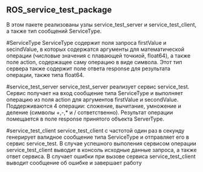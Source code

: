 ## ROS_service_test_package
В этом пакете реализованы узлы service_test_server 
и service_test_client, а также тип сообщений ServiceType.

#ServiceType
ServiceType содержит поля запроса firstValue и secindValue, 
в которых содержатся аргументы для математической операции 
(числовые значения с плавающей точкиой, float64),
а также поле action, содержащее саму операцию в виде символа.
Этот тип сервера также содержит поле ответа response для результата 
операции, также типа float64.

#service_test_server
service_test_server реализует сервис service_test. 
Сервис получает на вход сообщение типа ServiceType и выполняет
операцию из поля action для аргументов firstValue и
secondValue. Поддерживаются 4 операции: сложение, вычитание, 
умножение и деление (символы +,-,* и / сответственно).
Результат операции помещается в поле response 
принятого объекта ServerType.

#service_test_client
service_test_client с частотой один раз в секунду генерирует 
валидное сообщение типа ServiceType и отправляет его в сервис
service_test. В случае успешного выполения сервисом операции 
service_test_client выводит в консоль исходные данные запроса, 
а также ответ сервиса. В случает ошибки при вызове сервиса 
service_test_client выводит сообщение об ошибке и завершает работу

